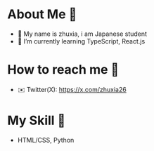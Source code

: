 # About Me 🤔
- 🎐 My name is zhuxia, i am Japanese student
- 🌱 I’m currently learning TypeScript, React.js
# How to reach me 🤔
- ✉️ Twitter(X): https://x.com/zhuxia26
# My Skill 🤔
- HTML/CSS, Python

<!---
zhuxiadev/zhuxiadev is a ✨ special ✨ repository because its `README.md` (this file) appears on your GitHub profile.
You can click the Preview link to take a look at your changes.
--->
